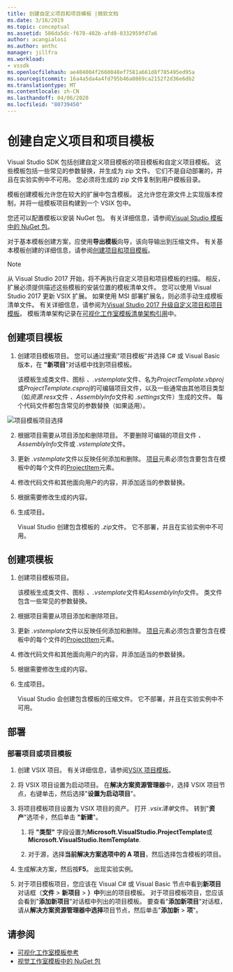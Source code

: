 ```yaml
---
title: 创建自定义项目和项目模板 |微软文档
ms.date: 3/16/2019
ms.topic: conceptual
ms.assetid: 586da5dc-f678-402b-afd0-0332959fd7a6
author: acangialosi
ms.author: anthc
manager: jillfra
ms.workload:
- vssdk
ms.openlocfilehash: ae404004f2660048ef7581a661d8f785495ed95a
ms.sourcegitcommit: 16a4a5da4a4fd795b46a0869ca2152f2d36e6db2
ms.translationtype: MT
ms.contentlocale: zh-CN
ms.lasthandoff: 04/06/2020
ms.locfileid: "80739450"
---
```

# <a name="create-custom-project-and-item-templates"></a>创建自定义项目和项目模板

Visual Studio SDK 包括创建自定义项目模板的项目模板和自定义项目模板。 这些模板包括一些常见的参数替换，并生成为 zip 文件。 它们不是自动部署的，并且在实验实例中不可用。 您必须将生成的 zip 文件复制到用户模板目录。

模板创建模板允许您在较大的扩展中包含模板。 这允许您在源文件上实现版本控制，并将一组模板项目构建到一个 VSIX 包中。

您还可以配置模板以安装 NuGet 包。 有关详细信息，请参阅[Visual Studio 模板中的 NuGet 包](/nuget/visual-studio-extensibility/visual-studio-templates)。

对于基本模板创建方案，应使用**导出模板**向导，该向导输出到压缩文件。 有关基本模板创建的详细信息，请参阅[创建项目和项目模板](../ide/creating-project-and-item-templates.md)。

> [!NOTE]
> 从 Visual Studio 2017 开始，将不再执行自定义项目和项目模板的扫描。 相反，扩展必须提供描述这些模板的安装位置的模板清单文件。 您可以使用 Visual Studio 2017 更新 VSIX 扩展。 如果使用 MSI 部署扩展名，则必须手动生成模板清单文件。 有关详细信息，请参阅为[Visual Studio 2017 升级自定义项目和项目模板](../extensibility/upgrading-custom-project-and-item-templates-for-visual-studio-2017.md)。 模板清单架构记录在[可视化工作室模板清单架构引用](../extensibility/visual-studio-template-manifest-schema-reference.md)中。

## <a name="create-a-project-template"></a>创建项目模板

1. 创建项目模板项目。 您可以通过搜索"项目模板"并选择 C# 或 Visual Basic 版本，在 **"新项目**"对话框中找到项目模板。

     该模板生成类文件、图标 *、.vstemplate*文件、名为*ProjectTemplate.vbproj*或*ProjectTemplate.csproj*的可编辑项目文件，以及一些通常由其他项目类型（如*资源.resx*文件 *、AssemblyInfo*文件和 *.settings*文件）生成的文件。 每个代码文件都包含常见的参数替换（如果适用）。

![项目模板项目选择](media/project-template-selection.png)

2. 根据项目需要从项目添加和删除项目。 不要删除可编辑的项目文件 *、AssemblyInfo*文件或 *.vstemplate*文件。

3. 更新 *.vstemplate*文件以反映任何添加和删除。 [项目](../extensibility/project-element-visual-studio-templates.md)元素必须包含要包含在模板中的每个文件的[ProjectItem](../extensibility/projectitem-element-visual-studio-item-templates.md)元素。

4. 修改代码文件和其他面向用户的内容，并添加适当的参数替换。

5. 根据需要修改生成的内容。

6. 生成项目。

     Visual Studio 创建包含模板的 *.zip*文件。 它不部署，并且在实验实例中不可用。

## <a name="create-an-item-template"></a>创建项模板

1. 创建项目模板项目。

     该模板生成类文件、图标 *、.vstemplate*文件和*AssemblyInfo*文件。 类文件包含一些常见的参数替换。

2. 根据项目需要从项目添加和删除项目。

3. 更新 *.vstemplate*文件以反映任何添加和删除。 [项目](../extensibility/project-element-visual-studio-templates.md)元素必须包含要包含在模板中的每个文件的[ProjectItem](../extensibility/projectitem-element-visual-studio-item-templates.md)元素。

4. 修改代码文件和其他面向用户的内容，并添加适当的参数替换。

5. 根据需要修改生成的内容。

6. 生成项目。

     Visual Studio 会创建包含模板的压缩文件。 它不部署，并且在实验实例中不可用。

## <a name="deployment"></a>部署

### <a name="to-deploy-the-project-or-item-template"></a>部署项目或项目模板

1. 创建 VSIX 项目。 有关详细信息，请参阅[VSIX 项目模板](../extensibility/vsix-project-template.md)。

2. 将 VSIX 项目设置为启动项目。 在**解决方案资源管理器**中，选择 VSIX 项目节点，右键单击，然后选择"**设置为启动项目**"。

3. 将项目模板项目设置为 VSIX 项目的资产。 打开 *.vsix清单*文件。 转到"**资产**"选项卡，然后单击 **"新建**"。

    1. 将 **"类型"** 字段设置为**Microsoft.VisualStudio.ProjectTemplate**或**Microsoft.VisualStudio.ItemTemplate**.

    2. 对于源，选择**当前解决方案选项中的 A 项目**，然后选择包含模板的项目。

4. 生成解决方案，然后按**F5**。 出现实验实例。

5. 对于项目模板项目，您应该在 Visual C# 或 Visual Basic 节点中看到**新项目**对话框（**文件** > **新项目** > **）中**列出的项目模板。 对于项目模板项目，您应该会看到"**添加新项目**"对话框中列出的项目模板。 要查看"**添加新项目**"对话框，请从**解决方案资源管理器中选择**项目节点，然后单击"**添加新** > **项**"。

## <a name="see-also"></a>请参阅

- [可视化工作室模板参考](../ide/creating-project-and-item-templates.md)
- [视觉工作室模板中的 NuGet 包](/nuget/visual-studio-extensibility/visual-studio-templates)
